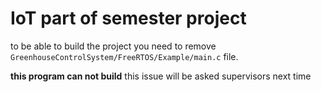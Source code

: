 # IoT part of semester project

to be able to build the project you need to remove `GreenhouseControlSystem/FreeRTOS/Example/main.c` file.

**this program can not build** this issue will be asked supervisors next time
